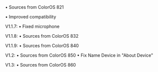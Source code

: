 • Sources from ColorOS 821

• Improved compatibility

V1.1.7:
• Fixed microphone 

V1.1.8:
• Sources from ColorOS 832

V1.1.9:
• Sources from ColorOS 840

V1.2:
• Sources from ColorOS 850
• Fix Name Device in "About Device"

V1.3:
• Sources from ColorOS 860
